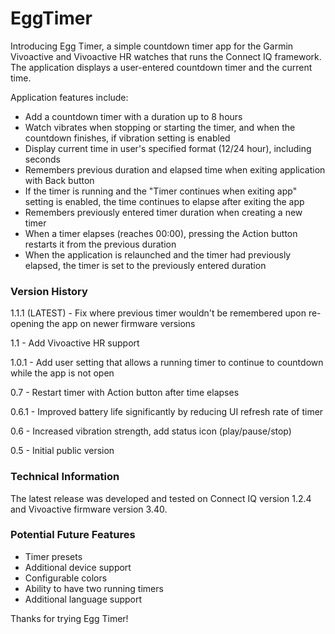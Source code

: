 # EggTimer

Introducing Egg Timer, a simple countdown timer app for the Garmin Vivoactive and Vivoactive HR watches that runs the Connect IQ framework. The application displays a user-entered countdown timer and the current time.

Application features include:

-   Add a countdown timer with a duration up to 8 hours
-   Watch vibrates when stopping or starting the timer, and when the countdown finishes, if vibration setting is enabled
-   Display current time in user's specified format (12/24 hour), including seconds
-   Remembers previous duration and elapsed time when exiting application with Back button
- 	If the timer is running and the "Timer continues when exiting app" setting is enabled, the time continues to elapse after exiting the app
-   Remembers previously entered timer duration when creating a new timer
-   When a timer elapses (reaches 00:00), pressing the Action button restarts it from the previous duration
-   When the application is relaunched and the timer had previously elapsed, the timer is set to the previously entered duration

### Version History

1.1.1 (LATEST) - Fix where previous timer wouldn't be remembered upon re-opening the app on newer firmware versions

1.1 - Add Vivoactive HR support

1.0.1 - Add user setting that allows a running timer to continue to countdown while the app is not open

0.7 - Restart timer with Action button after time elapses

0.6.1 - Improved battery life significantly by reducing UI refresh rate of timer

0.6 - Increased vibration strength, add status icon (play/pause/stop)

0.5 - Initial public version

### Technical Information

The latest release was developed and tested on Connect IQ version 1.2.4 and Vivoactive firmware version 3.40.

### Potential Future Features

-	Timer presets
-   Additional device support
-   Configurable colors
-   Ability to have two running timers
-   Additional language support

Thanks for trying Egg Timer!